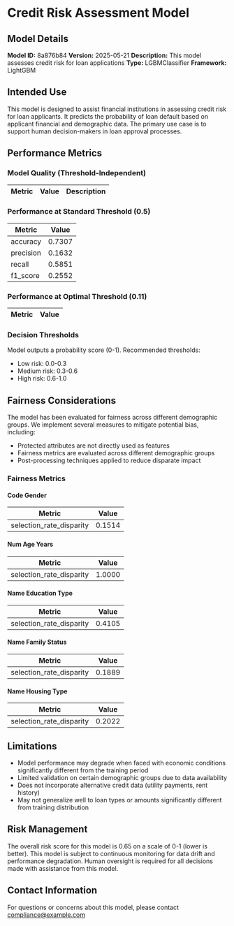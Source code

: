 # Credit Risk Assessment Model

## Model Details

**Model ID:** 8a876b84
**Version:** 2025-05-21
**Description:** This model assesses credit risk for loan applications
**Type:** LGBMClassifier
**Framework:** LightGBM

## Intended Use

This model is designed to assist financial institutions in assessing credit risk for loan applicants. It predicts the probability of loan default based on applicant financial and demographic data. The primary use case is to support human decision-makers in loan approval processes.

## Performance Metrics

### Model Quality (Threshold-Independent)

| Metric | Value | Description |
|--------|-------|-------------|

### Performance at Standard Threshold (0.5)

| Metric | Value |
|--------|---------|
| accuracy | 0.7307 |
| precision | 0.1632 |
| recall | 0.5851 |
| f1_score | 0.2552 |

### Performance at Optimal Threshold (0.11)

| Metric | Value |
|--------|---------|

### Decision Thresholds
Model outputs a probability score (0-1). Recommended thresholds:
- Low risk: 0.0-0.3
- Medium risk: 0.3-0.6
- High risk: 0.6-1.0

## Fairness Considerations

The model has been evaluated for fairness across different demographic groups. We implement several measures to mitigate potential bias, including:
- Protected attributes are not directly used as features
- Fairness metrics are evaluated across different demographic groups
- Post-processing techniques applied to reduce disparate impact

### Fairness Metrics

#### Code Gender

| Metric | Value |
|--------|-------|
| selection_rate_disparity | 0.1514 |

#### Num  Age Years

| Metric | Value |
|--------|-------|
| selection_rate_disparity | 1.0000 |

#### Name Education Type

| Metric | Value |
|--------|-------|
| selection_rate_disparity | 0.4105 |

#### Name Family Status

| Metric | Value |
|--------|-------|
| selection_rate_disparity | 0.1889 |

#### Name Housing Type

| Metric | Value |
|--------|-------|
| selection_rate_disparity | 0.2022 |

## Limitations

- Model performance may degrade when faced with economic conditions significantly different from the training period
- Limited validation on certain demographic groups due to data availability
- Does not incorporate alternative credit data (utility payments, rent history)
- May not generalize well to loan types or amounts significantly different from training distribution

## Risk Management

The overall risk score for this model is 0.65 on a scale of 0-1 (lower is better).
This model is subject to continuous monitoring for data drift and performance degradation.
Human oversight is required for all decisions made with assistance from this model.

## Contact Information

For questions or concerns about this model, please contact compliance@example.com
